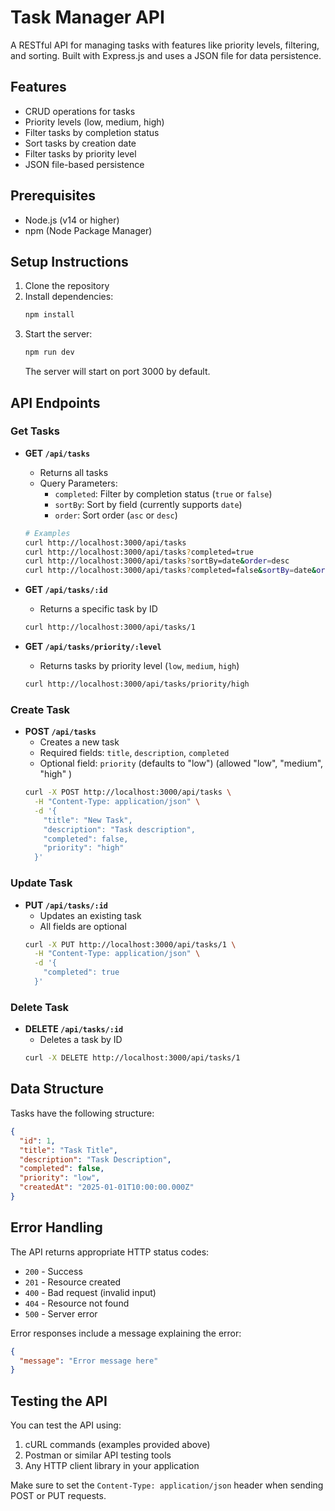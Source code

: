# Task Manager API

A RESTful API for managing tasks with features like priority levels, filtering, and sorting. Built with Express.js and uses a JSON file for data persistence.

## Features

- CRUD operations for tasks
- Priority levels (low, medium, high)
- Filter tasks by completion status
- Sort tasks by creation date
- Filter tasks by priority level
- JSON file-based persistence

## Prerequisites

- Node.js (v14 or higher)
- npm (Node Package Manager)

## Setup Instructions

1. Clone the repository
2. Install dependencies:
   ```bash
   npm install
   ```
3. Start the server:
   ```bash
   npm run dev
   ```
   The server will start on port 3000 by default.

## API Endpoints

### Get Tasks

- **GET `/api/tasks`**

  - Returns all tasks
  - Query Parameters:
    - `completed`: Filter by completion status (`true` or `false`)
    - `sortBy`: Sort by field (currently supports `date`)
    - `order`: Sort order (`asc` or `desc`)

  ```bash
  # Examples
  curl http://localhost:3000/api/tasks
  curl http://localhost:3000/api/tasks?completed=true
  curl http://localhost:3000/api/tasks?sortBy=date&order=desc
  curl http://localhost:3000/api/tasks?completed=false&sortBy=date&order=desc
  ```

- **GET `/api/tasks/:id`**

  - Returns a specific task by ID

  ```bash
  curl http://localhost:3000/api/tasks/1
  ```

- **GET `/api/tasks/priority/:level`**
  - Returns tasks by priority level (`low`, `medium`, `high`)
  ```bash
  curl http://localhost:3000/api/tasks/priority/high
  ```

### Create Task

- **POST `/api/tasks`**
  - Creates a new task
  - Required fields: `title`, `description`, `completed`
  - Optional field: `priority` (defaults to "low") (allowed "low", "medium", "high" )
  ```bash
  curl -X POST http://localhost:3000/api/tasks \
    -H "Content-Type: application/json" \
    -d '{
      "title": "New Task",
      "description": "Task description",
      "completed": false,
      "priority": "high"
    }'
  ```

### Update Task

- **PUT `/api/tasks/:id`**
  - Updates an existing task
  - All fields are optional
  ```bash
  curl -X PUT http://localhost:3000/api/tasks/1 \
    -H "Content-Type: application/json" \
    -d '{
      "completed": true
    }'
  ```

### Delete Task

- **DELETE `/api/tasks/:id`**
  - Deletes a task by ID
  ```bash
  curl -X DELETE http://localhost:3000/api/tasks/1
  ```

## Data Structure

Tasks have the following structure:

```json
{
  "id": 1,
  "title": "Task Title",
  "description": "Task Description",
  "completed": false,
  "priority": "low",
  "createdAt": "2025-01-01T10:00:00.000Z"
}
```

## Error Handling

The API returns appropriate HTTP status codes:

- `200` - Success
- `201` - Resource created
- `400` - Bad request (invalid input)
- `404` - Resource not found
- `500` - Server error

Error responses include a message explaining the error:

```json
{
  "message": "Error message here"
}
```

## Testing the API

You can test the API using:

1. cURL commands (examples provided above)
2. Postman or similar API testing tools
3. Any HTTP client library in your application

Make sure to set the `Content-Type: application/json` header when sending POST or PUT requests.
